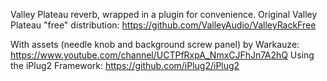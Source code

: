 Valley Plateau reverb, wrapped in a plugin for convenience.
Original Valley Plateau "free" distribution: https://github.com/ValleyAudio/ValleyRackFree

With assets (needle knob and background screw panel) by Warkauze: https://www.youtube.com/channel/UCTPfRxpA_NmxCJFhJn7A2hQ
Using the iPlug2 Framework: https://github.com/iPlug2/iPlug2
